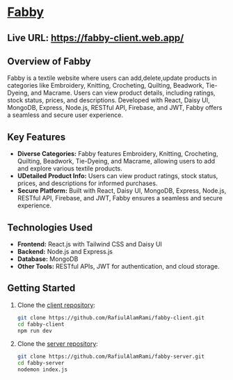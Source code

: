 # [Fabby](https://fabby-client.web.app/)

## Live URL: https://fabby-client.web.app/


## Overview of Fabby

Fabby is a textile website where users can add,delete,update products in categories like Embroidery, Knitting, Crocheting, Quilting, Beadwork, Tie-Dyeing, and Macrame. Users can view product details, including ratings, stock status, prices, and descriptions. Developed with React, Daisy UI, MongoDB, Express, Node.js, RESTful API, Firebase, and JWT, Fabby offers a seamless and secure user experience.

## Key Features

- **Diverse Categories:** Fabby features Embroidery, Knitting, Crocheting, Quilting, Beadwork, Tie-Dyeing, and Macrame, allowing users to add and explore various textile products.
- **UDetailed Product Info:** Users can view product ratings, stock status, prices, and descriptions for informed purchases.
- **Secure Platform:** Built with React, Daisy UI, MongoDB, Express, Node.js, RESTful API, Firebase, and JWT, Fabby ensures a seamless and secure experience.

## Technologies Used

- **Frontend:** React.js with Tailwind CSS and Daisy UI
- **Backend:** Node.js and Express.js
- **Database:** MongoDB
- **Other Tools:** RESTful APIs, JWT for authentication, and cloud storage.

## Getting Started

1. Clone the [client repository](https://github.com/RafiulAlamRami/fabby-client.git):
   ```bash
   git clone https://github.com/RafiulAlamRami/fabby-client.git
   cd fabby-client
   npm run dev

2. Clone the [server repository](https://github.com/RafiulAlamRami/fabby-server.git):
   ```bash
   git clone https://github.com/RafiulAlamRami/fabby-server.git
   cd fabby-server
   nodemon index.js
